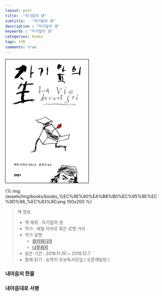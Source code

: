 ```yaml
---
layout: post
title:  "자기앞의 생"
subtitle:   "자기앞의 생"
description : "자기앞의 생"
keywords : "자기앞의 생"
categories: books
tags: 서평
comments: true
---
```


![자기앞의 생](/assets/img/books/books_%EC%9E%90%EA%B8%B0%EC%95%9E%EC%9D%98_%EC%83%9D.png)

{% img /assets/img/books/books_%EC%9E%90%EA%B8%B0%EC%95%9E%EC%9D%98_%EC%83%9D.png 100x200 %}

> 책 정보
> * 책 제목 : 자기앞의 생
> * 작가 : 에밀 아자르 혹은 로맹 가리
> * 작가 설명 
>     - [위키피디아](https://ko.wikipedia.org/wiki/%EB%A1%9C%EB%A7%B9_%EA%B0%80%EB%A6%AC)
>     - [나무위키](https://namu.wiki/w/%EB%A1%9C%EB%A7%B9%20%EA%B0%80%EB%A6%AC)
> * 읽은 기간 : 2018.11.30 ~ 2018.12.7
> * 함께 읽기 : 늦깍이 초보독서모임 ( 오픈채팅방 )
>

### 내마음의 한줄


### 내마음대로 서평


